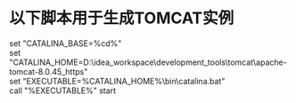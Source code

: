 # 以下脚本用于生成TOMCAT实例
set "CATALINA_BASE=%cd%"  
set "CATALINA_HOME=D:\idea_workspace\development_tools\tomcat\apache-tomcat-8.0.45_https"  
set "EXECUTABLE=%CATALINA_HOME%\bin\catalina.bat"  
call "%EXECUTABLE%" start  
